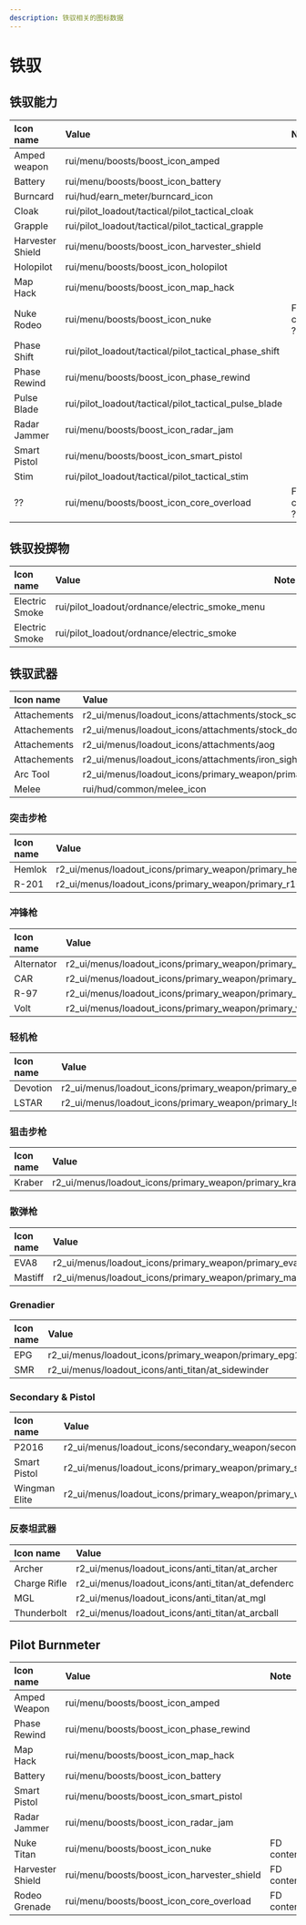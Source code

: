 ```yaml
---
description: 铁驭相关的图标数据
---
```


# 铁驭

## 铁驭能力

| Icon name | Value | Note |
| :--- | :--- | :--- |
| Amped weapon | rui/menu/boosts/boost\_icon\_amped |  |
| Battery | rui/menu/boosts/boost\_icon\_battery |  |
| Burncard | rui/hud/earn\_meter/burncard\_icon |  |
| Cloak | rui/pilot\_loadout/tactical/pilot\_tactical\_cloak |  |
| Grapple | rui/pilot\_loadout/tactical/pilot\_tactical\_grapple |  |
| Harvester Shield | rui/menu/boosts/boost\_icon\_harvester\_shield |  |
| Holopilot | rui/menu/boosts/boost\_icon\_holopilot |  |
| Map Hack | rui/menu/boosts/boost\_icon\_map\_hack |  |
| Nuke Rodeo | rui/menu/boosts/boost\_icon\_nuke | FD content ? |
| Phase Shift | rui/pilot\_loadout/tactical/pilot\_tactical\_phase\_shift |  |
| Phase Rewind | rui/menu/boosts/boost\_icon\_phase\_rewind |  |
| Pulse Blade | rui/pilot\_loadout/tactical/pilot\_tactical\_pulse\_blade |  |
| Radar Jammer | rui/menu/boosts/boost\_icon\_radar\_jam |  |
| Smart Pistol | rui/menu/boosts/boost\_icon\_smart\_pistol |  |
| Stim | rui/pilot\_loadout/tactical/pilot\_tactical\_stim |  |
| ?? | rui/menu/boosts/boost\_icon\_core\_overload | FD content ? |

## **铁驭投掷物**

| **Icon name** | Value | Note |
| :--- | :--- | :--- |
| Electric Smoke | rui/pilot\_loadout/ordnance/electric\_smoke\_menu |  |
| Electric Smoke | rui/pilot\_loadout/ordnance/electric\_smoke |  |

## 铁驭武器

| Icon name | Value | Note |
| :--- | :--- | :--- |
| Attachements | r2\_ui/menus/loadout\_icons/attachments/stock\_scope |  |
| Attachements | r2\_ui/menus/loadout\_icons/attachments/stock\_doubletake\_sight |  |
| Attachements | r2\_ui/menus/loadout\_icons/attachments/aog |  |
| Attachements | r2\_ui/menus/loadout\_icons/attachments/iron\_sights |  |
| Arc Tool | r2\_ui/menus/loadout\_icons/primary\_weapon/primary\_arc\_tool |  |
| Melee | rui/hud/common/melee\_icon |  |

### 突击步枪

| Icon name | Value | Note |
| :--- | :--- | :--- |
| Hemlok | r2\_ui/menus/loadout\_icons/primary\_weapon/primary\_hemlok |  |
| R-201 | r2\_ui/menus/loadout\_icons/primary\_weapon/primary\_r102 |  |

### 冲锋枪

| Icon name | Value | Note |
| :--- | :--- | :--- |
| Alternator | r2\_ui/menus/loadout\_icons/primary\_weapon/primary\_alternator |  |
| CAR | r2\_ui/menus/loadout\_icons/primary\_weapon/primary\_car |  |
| R-97 | r2\_ui/menus/loadout\_icons/primary\_weapon/primary\_r97n |  |
| Volt | r2\_ui/menus/loadout\_icons/primary\_weapon/primary\_volt |  |

### 轻机枪

| Icon name | Value | Note |
| :--- | :--- | :--- |
| Devotion | r2\_ui/menus/loadout\_icons/primary\_weapon/primary\_esaw |  |
| LSTAR | r2\_ui/menus/loadout\_icons/primary\_weapon/primary\_lstar |  |

### 狙击步枪

| Icon name | Value | Note |
| :--- | :--- | :--- |
| Kraber | r2\_ui/menus/loadout\_icons/primary\_weapon/primary\_kraber |  |

### 散弹枪

| Icon name | Value | Note |
| :--- | :--- | :--- |
| EVA8 | r2\_ui/menus/loadout\_icons/primary\_weapon/primary\_eva8 |  |
| Mastiff | r2\_ui/menus/loadout\_icons/primary\_weapon/primary\_mastiff |  |

### Grenadier

| Icon name | Value | Note |
| :--- | :--- | :--- |
| EPG | r2\_ui/menus/loadout\_icons/primary\_weapon/primary\_epg1 |  |
| SMR | r2\_ui/menus/loadout\_icons/anti\_titan/at\_sidewinder |  |

### Secondary & Pistol

| Icon name | Value | Note |
| :--- | :--- | :--- |
| P2016 | r2\_ui/menus/loadout\_icons/secondary\_weapon/secondary\_hammondp2011 |  |
| Smart Pistol | r2\_ui/menus/loadout\_icons/primary\_weapon/primary\_smartpistol |  |
| Wingman Elite | r2\_ui/menus/loadout\_icons/primary\_weapon/primary\_wingman\_elite |  |

### 反泰坦武器

| Icon name | Value | Note |
| :--- | :--- | :--- |
| Archer | r2\_ui/menus/loadout\_icons/anti\_titan/at\_archer |  |
| Charge Rifle | r2\_ui/menus/loadout\_icons/anti\_titan/at\_defenderc |  |
| MGL | r2\_ui/menus/loadout\_icons/anti\_titan/at\_mgl |  |
| Thunderbolt | r2\_ui/menus/loadout\_icons/anti\_titan/at\_arcball |  |

## Pilot Burnmeter

| Icon name | Value | Note |
| :--- | :--- | :--- |
| Amped Weapon | rui/menu/boosts/boost\_icon\_amped |  |
| Phase Rewind | rui/menu/boosts/boost\_icon\_phase\_rewind |  |
| Map Hack | rui/menu/boosts/boost\_icon\_map\_hack |  |
| Battery | rui/menu/boosts/boost\_icon\_battery |  |
| Smart Pistol | rui/menu/boosts/boost\_icon\_smart\_pistol |  |
| Radar Jammer | rui/menu/boosts/boost\_icon\_radar\_jam |  |
| Nuke Titan | rui/menu/boosts/boost\_icon\_nuke | FD content |
| Harvester Shield | rui/menu/boosts/boost\_icon\_harvester\_shield | FD content |
| Rodeo Grenade | rui/menu/boosts/boost\_icon\_core\_overload | FD content |

